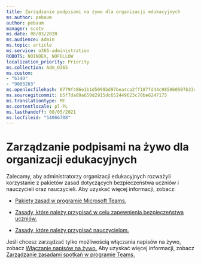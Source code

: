 ```yaml
---
title: Zarządzanie podpisami na żywo dla organizacji edukacyjnych
ms.author: pebaum
author: pebaum
manager: scotv
ms.date: 08/03/2020
ms.audience: Admin
ms.topic: article
ms.service: o365-administration
ROBOTS: NOINDEX, NOFOLLOW
localization_priority: Priority
ms.collection: Adm_O365
ms.custom:
- "6140"
- "9003263"
ms.openlocfilehash: 0779f486e1b1d5099bd97bea4ca2ff187fd44c985060507b33cb00a1c6c1d4c2
ms.sourcegitcommit: b5f7da89a650d2915dc652449623c78be6247175
ms.translationtype: MT
ms.contentlocale: pl-PL
ms.lasthandoff: 08/05/2021
ms.locfileid: "54066708"
---
```

# <a name="managing-live-captions-for-education-organizations"></a>Zarządzanie podpisami na żywo dla organizacji edukacyjnych

Zalecamy, aby administratorzy organizacji edukacyjnych rozważyli korzystanie z pakietów zasad dotyczących bezpieczeństwa uczniów i nauczycieli oraz nauczycieli. Aby uzyskać więcej informacji, zobacz:  

- [Pakiety zasad w programie Microsoft Teams.](https://docs.microsoft.com/microsoftteams/policy-packages-edu#policy-packages-in-microsoft-teams)  
    
- [Zasady, które należy przypisać w celu zapewnienia bezpieczeństwa uczniów.](https://docs.microsoft.com/microsoftteams/policy-packages-edu#policies-that-should-be-assigned-for-student-safety)

- [Zasady, które należy przypisać nauczycielom.](https://docs.microsoft.com/microsoftteams/policy-packages-edu#policies-that-should-be-assigned-for-educators)

Jeśli chcesz zarządzać tylko możliwością włączania napisów na żywo, zobacz [Włączanie napisów na żywo.](https://docs.microsoft.com/microsoftteams/meeting-policies-in-teams#enable-live-captions) Aby uzyskać więcej informacji, zobacz [Zarządzanie zasadami spotkań w programie Teams.](https://docs.microsoft.com/microsoftteams/meeting-policies-in-teams)